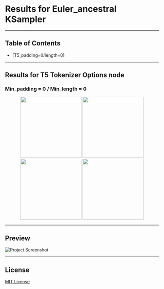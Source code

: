<!--- use these arrows for adding comments or commenting out stuff --->
 # **Results for Euler_ancestral KSampler**  

<!---## Introduction --->
---

## Table of Contents
- [T5_padding=0/length=0]

---

## Results for T5 Tokenizer Options node
### Min_padding = 0 / Min_length  = 0
<p align="center">
  <img src="https://github.com/Psylenceo/Chroma-Ai-v32-XY-Plots/blob/main/Euler_ancestral_Results/0.0/T5_0.0__00001_.png" width="200">
  <img src="https://github.com/Psylenceo/Chroma-Ai-v32-XY-Plots/blob/main/Euler_ancestral_Results/0.0/T5_0.0__00002_.png" width="200">
  <img src="https://github.com/Psylenceo/Chroma-Ai-v32-XY-Plots/blob/main/Euler_ancestral_Results/0.0/T5_0.0__00003_.png" width="200">
  <img src="https://github.com/Psylenceo/Chroma-Ai-v32-XY-Plots/blob/main/Euler_ancestral_Results/0.0/T5_0.0__00004_.png" width="200">
</p>

---
## Preview
![Project Screenshot](./assets/project-image.png)

---

## License
[MIT License](./LICENSE)
